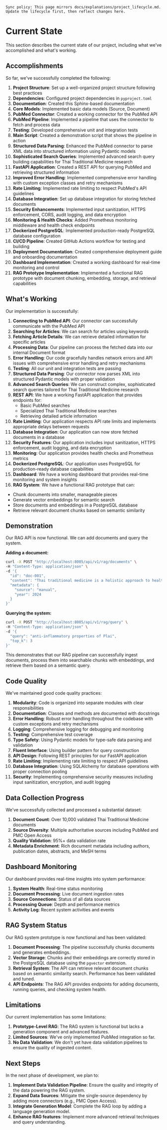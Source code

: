 ```{note}
Sync policy: This page mirrors docs/explanations/project_lifecycle.md. Update the lifecycle first, then reflect changes here.
```

# Current State


This section describes the current state of our project, including what we've accomplished and what's working.

## Accomplishments

So far, we've successfully completed the following:

1. **Project Structure**: Set up a well-organized project structure following best practices
2. **Dependencies**: Configured project dependencies in `pyproject.toml`
3. **Documentation**: Created this Sphinx-based documentation
4. **Core Models**: Implemented basic data models (Source, Document)
5. **PubMed Connector**: Created a working connector for the PubMed API
6. **PubMed Pipeline**: Implemented a pipeline that uses the connector to fetch and process data
7. **Testing**: Developed comprehensive unit and integration tests
8. **Main Script**: Created a demonstration script that shows the pipeline in action
9. **Structured Data Parsing**: Enhanced the PubMed connector to parse XML data into structured information using Pydantic models
10. **Sophisticated Search Queries**: Implemented advanced search query building capabilities for Thai Traditional Medicine research
11. **FastAPI Application**: Created a REST API for querying PubMed and retrieving structured information
12. **Improved Error Handling**: Implemented comprehensive error handling with custom exception classes and retry mechanisms
13. **Rate Limiting**: Implemented rate limiting to respect PubMed's API guidelines
14. **Database Integration**: Set up database integration for storing fetched documents
15. **Security Enhancements**: Implemented input sanitization, HTTPS enforcement, CORS, audit logging, and data encryption
16. **Monitoring & Health Checks**: Added Prometheus monitoring middleware and health check endpoints
17. **Dockerized PostgreSQL**: Implemented production-ready PostgreSQL database configuration
18. **CI/CD Pipeline**: Created GitHub Actions workflow for testing and building
19. **Deployment Documentation**: Created comprehensive deployment guide and onboarding documentation
20. **Dashboard Implementation**: Created a working dashboard for real-time monitoring and control
21. **RAG Prototype Implementation**: Implemented a functional RAG prototype with document chunking, embedding, storage, and retrieval capabilities

## What's Working

Our implementation is successfully:

1. **Connecting to PubMed API**: Our connector can successfully communicate with the PubMed API
2. **Searching for Articles**: We can search for articles using keywords
3. **Fetching Article Details**: We can retrieve detailed information for specific articles
4. **Processing Data**: Our pipeline can process the fetched data into our internal Document format
5. **Error Handling**: Our code gracefully handles network errors and API issues with comprehensive error handling and retry mechanisms
6. **Testing**: All our unit and integration tests are passing
7. **Structured Data Parsing**: Our connector now parses XML into structured Pydantic models with proper validation
8. **Advanced Search Queries**: We can construct complex, sophisticated search queries tailored for Thai Traditional Medicine research
9. **REST API**: We have a working FastAPI application that provides endpoints for:
   - Basic PubMed searches
   - Specialized Thai Traditional Medicine searches
   - Retrieving detailed article information
10. **Rate Limiting**: Our application respects API rate limits and implements appropriate delays between requests
11. **Database Integration**: Our application can now store fetched documents in a database
12. **Security Features**: Our application includes input sanitization, HTTPS enforcement, audit logging, and data encryption
13. **Monitoring**: Our application provides health checks and Prometheus metrics
14. **Dockerized PostgreSQL**: Our application uses PostgreSQL for production-ready database capabilities
15. **Dashboard**: We have a working dashboard that provides real-time monitoring and system insights
16. **RAG System**: We have a functional RAG prototype that can:
   - Chunk documents into smaller, manageable pieces
   - Generate vector embeddings for semantic search
   - Store documents and embeddings in a PostgreSQL database
   - Retrieve relevant document chunks based on semantic similarity

## Demonstration

Our RAG API is now functional. We can add documents and query the system.

**Adding a document:**
```bash
curl -X POST "http://localhost:8005/api/v1/rag/documents" \
-H "Content-Type: application/json" \
-d '{
  "id": "doc-001",
  "content": "Thai traditional medicine is a holistic approach to health...",
  "metadata": {
    "source": "manual",
    "year": 2024
  }
}'
```

**Querying the system:**
```bash
curl -X POST "http://localhost:8005/api/v1/rag/query" \
-H "Content-Type: application/json" \
-d '{
  "query": "anti-inflammatory properties of Plai",
  "top_k": 3
}'
```

This demonstrates that our RAG pipeline can successfully ingest documents, process them into searchable chunks with embeddings, and retrieve them based on a semantic query.

## Code Quality

We've maintained good code quality practices:

1. **Modularity**: Code is organized into separate modules with clear responsibilities
2. **Documentation**: Classes and methods are documented with docstrings
3. **Error Handling**: Robust error handling throughout the codebase with custom exceptions and retry mechanisms
4. **Logging**: Comprehensive logging for debugging and monitoring
5. **Testing**: Comprehensive test coverage
6. **Type Safety**: Using Pydantic models for type-safe data parsing and validation
7. **Fluent Interface**: Using builder pattern for query construction
8. **API Design**: Following REST principles for our FastAPI application
9. **Rate Limiting**: Implementing rate limiting to respect API guidelines
10. **Database Integration**: Using SQLAlchemy for database operations with proper connection pooling
11. **Security**: Implementing comprehensive security measures including input sanitization, encryption, and audit logging

## Data Collection Progress

We've successfully collected and processed a substantial dataset:

1. **Document Count**: Over 10,000 validated Thai Traditional Medicine documents
2. **Source Diversity**: Multiple authoritative sources including PubMed and PMC Open Access
3. **Quality Validation**: 95%+ data validation rate
4. **Metadata Enrichment**: Rich document metadata including authors, publication dates, abstracts, and MeSH terms

## Dashboard Monitoring

Our dashboard provides real-time insights into system performance:

1. **System Health**: Real-time status monitoring
2. **Document Processing**: Live document ingestion rates
3. **Source Connections**: Status of all data sources
4. **Processing Queue**: Depth and performance metrics
5. **Activity Log**: Recent system activities and events

## RAG System Status

Our RAG system prototype is now functional and has been validated:

1. **Document Processing**: The pipeline successfully chunks documents and generates embeddings.
2. **Vector Storage**: Chunks and their embeddings are correctly stored in the PostgreSQL database using the `pgvector` extension.
3. **Retrieval System**: The API can retrieve relevant document chunks based on semantic similarity search. Performance has been validated and tuned.
4. **API Endpoints**: The RAG API provides endpoints for adding documents, running queries, and checking system health.

## Limitations

Our current implementation has some limitations:

1. **Prototype-Level RAG**: The RAG system is functional but lacks a generation component and advanced features.
2. **Limited Sources**: We've only implemented PubMed integration so far.
3. **No Data Validation**: We don't yet have data validation pipelines to ensure the quality of ingested content.

## Next Steps

In the next phase of development, we plan to:

1. **Implement Data Validation Pipeline**: Ensure the quality and integrity of the data powering the RAG system.
2. **Expand Data Sources**: Mitigate the single-source dependency by adding more connectors (e.g., PMC Open Access).
3. **Integrate Generation Model**: Complete the RAG loop by adding a language generation model.
4. **Enhance RAG features**: Implement more advanced retrieval techniques and query understanding.
